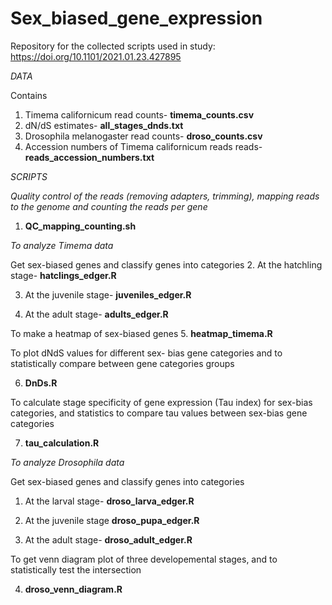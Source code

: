 # Sex_biased_gene_expression

Repository for the collected scripts used in study: 
https://doi.org/10.1101/2021.01.23.427895 

*DATA*

Contains 
1. Timema californicum read counts- **timema_counts.csv**
2. dN/dS estimates- **all_stages_dnds.txt**
3. Drosophila melanogaster read counts- **droso_counts.csv**
4. Accession numbers of Timema californicum reads reads- **reads_accession_numbers.txt**

*SCRIPTS* 

*Quality control of the reads (removing adapters, trimming),
mapping reads to the genome and counting the reads per gene*

1. **QC_mapping_counting.sh**

*To analyze Timema data*

Get sex-biased genes and classify genes into categories
2. At the hatchling stage- 
   **hatclings_edger.R** 
   
3. At the juvenile stage-
   **juveniles_edger.R**
   
4. At the adult stage- 
   **adults_edger.R**

To make a heatmap of sex-biased genes
5. **heatmap_timema.R**

To plot dNdS values for different sex- bias gene categories and to statistically compare between gene categories groups

6.  **DnDs.R**

To calculate stage specificity of gene expression (Tau index) for sex-bias categories, and statistics to compare tau values between sex-bias gene categories

7. **tau_calculation.R**

*To analyze Drosophila data*

Get sex-biased genes and classify genes into categories
1. At the larval stage- 
   **droso_larva_edger.R** 
   
2. At the juvenile stage
   **droso_pupa_edger.R**
   
3. At the adult stage- 
   **droso_adult_edger.R**

To get venn diagram plot of three developemental stages, and to statistically test the intersection

4. **droso_venn_diagram.R**
